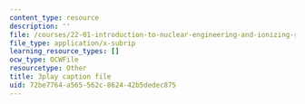 ```yaml
---
content_type: resource
description: ''
file: /courses/22-01-introduction-to-nuclear-engineering-and-ionizing-radiation-fall-2016/72be7764a565562c862442b5dedec875_HfRpkTG7Iow.vtt
file_type: application/x-subrip
learning_resource_types: []
ocw_type: OCWFile
resourcetype: Other
title: 3play caption file
uid: 72be7764-a565-562c-8624-42b5dedec875
---
```

